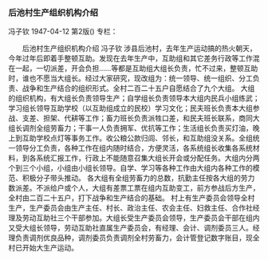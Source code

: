 ### 后池村生产组织机构介绍
冯子钦
1947-04-12
第2版()
专栏：

　　后池村生产组织机构介绍
    冯子钦
    涉县后池村，去年生产运动搞的热火朝天，今年过年后即着手整顿互助。发现在去年生产中，互助组和其它差务行政等工作混在一起，一切派差，开会负担……等都是互助组大组长负责，忙不过来，整顿互助时，谁也不愿当大组长。经过大家研究，现改组为：统一领导、统一组织、分工负责、战争和生产结合的组织形式。全村二百二十五户自愿结合了九个大组。
    大组的组织机构，有大组长负责领导生产；自学组长负责领导本大组内民兵小组练武；学习组长领导互助学校（以互助组成立的民校）学习文化；民夫班长负责本大组参战、支差、担架、代耕等工作；畜力班长负责派牲口差，和民夫班长联系，商同大组长调剂全组劳畜力；干事一人负责拥军、优抗等工作；生活组长负责买灯油，晚上到互助学校点灯等事务工作。收公粮公款归闾、邻长，和互助组没关系。全组统一领导分工负责，各种工作在组内随时结合，方便灵活，各系统组长收集各系统材料，到各系统汇报工作，行政上不能随意召集大组长开会或分配任务。大组内分两个到三个小组，小组由小组长领导。自学、学习等各种工作由大组内各种工作的模范、积极分子带头推动。
    各大组有全组劳畜力的总数，抗勤主任按各大组的劳力数派差。不派给户或个人，大组有差票工票在组内互助变工，前方参战后方生产，全村由二百二十五户，打下战争和生产结合的基础。
    村上有生产委员会领导全村生产，生产委员会由生产主任、村长、政治主任、农会主任、妇救主任、合作社经理及劳动互助社三个干部参加。大组长受生产委员会领导，生产委员会干部在组内又受大组长领导，劳动互助社直属生产委员会，有经理、会计、调剂委员三人。经理负责调剂优良品种，调剂委员负责调剂全村劳畜力，会计管登记数字账目，现全村已开始大生产运动。
